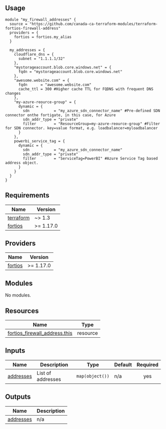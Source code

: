 <!-- BEGIN_TF_DOCS -->
## Usage
```hcl
module "my_firewall_addresses" {
  source = "https://github.com/canada-ca-terraform-modules/terraform-fortios-firewall-address"
  providers = {
    fortios = fortios.my_alias
  }

  my_addresses = {
    cloudflare_dns = {
      subnet = "1.1.1.1/32"
    },
    "mystorageaccount.blob.core.windows.net" = {
      fqdn = "mystorageaccount.blob.core.windows.net"
    },
    "awesome.website.com" = {
      fqdn      = "awesome.website.com"
      cache_ttl = 300 #Higher cache TTL for FQDNS with frequent DNS changes
    },
    "my-azure-reource-group" = {
      dynamic = {
        sdn           = "my_azure_sdn_connector_name" #Pre-defined SDN connector onthe fortigate, in this case, for Azure
        sdn_addr_type = "private"
        filter        = "ResourceGroup=my-azure-reource-group" #Filter for SDN connector. key=value format, e.g. loadbalancer=myloadbalancer
      }
    },
    powerbi_service_tag = {
      dynamic = {
        sdn           = "my_azure_sdn_connector_name"
        sdn_addr_type = "private"
        filter        = "ServiceTag=PowerBI" #Azure Service Tag based address object. 
      }
    }
  }
}
```

## Requirements

| Name | Version |
|------|---------|
| <a name="requirement_terraform"></a> [terraform](#requirement\_terraform) | ~> 1.3 |
| <a name="requirement_fortios"></a> [fortios](#requirement\_fortios) | >= 1.17.0 |

## Providers

| Name | Version |
|------|---------|
| <a name="provider_fortios"></a> [fortios](#provider\_fortios) | >= 1.17.0 |

## Modules

No modules.

## Resources

| Name | Type |
|------|------|
| [fortios_firewall_address.this](https://registry.terraform.io/providers/fortinetdev/fortios/latest/docs/resources/firewall_address) | resource |

## Inputs

| Name | Description | Type | Default | Required |
|------|-------------|------|---------|:--------:|
| <a name="input_addresses"></a> [addresses](#input\_addresses) | List of addresses | `map(object())` | n/a | yes |

## Outputs

| Name | Description |
|------|-------------|
| <a name="output_addresses"></a> [addresses](#output\_addresses) | n/a |
<!-- END_TF_DOCS -->